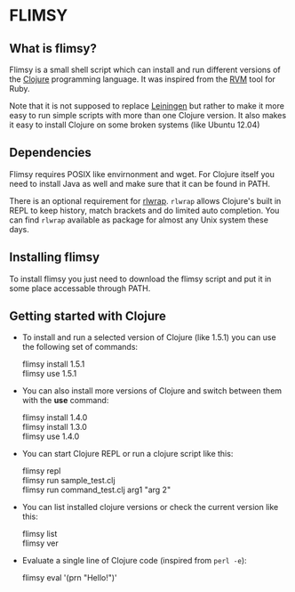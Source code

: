 **FLIMSY**
==========

**What is flimsy?**
-------------------

Flimsy is a small shell script which can install and run different versions of the [Clojure](http://clojure.org/) programming language.
It was inspired from the [RVM](https://rvm.io/) tool for Ruby.

Note that it is not supposed to replace [Leiningen](http://leiningen.org/)
but rather to make it more easy to run simple scripts with more than one Clojure version. It also makes it easy to install Clojure on some
broken systems (like Ubuntu 12.04)

**Dependencies**
----------------

Flimsy requires POSIX like envirnonment and wget. For Clojure itself you need to install Java as well and make sure that it can be found in PATH.

There is an optional requirement for [rlwrap](http://utopia.knoware.nl/~hlub/rlwrap/).
`rlwrap` allows Clojure's built in REPL to keep history, match brackets and do limited auto completion.
You can find `rlwrap` available as package for almost any Unix system these days.

**Installing flimsy**
---------------------

To install flimsy you just need to download the flimsy script and put it in some place accessable through PATH.

**Getting started with Clojure**
--------------------------------

- To install and run a selected version of Clojure (like 1.5.1) you can use the following set of commands:

    flimsy install 1.5.1  
    flimsy use 1.5.1  

- You can also install more versions of Clojure and switch between them with the **use** command:

    flimsy install 1.4.0  
    flimsy install 1.3.0  
    flimsy use 1.4.0  

- You can start Clojure REPL or run a clojure script like this:

    flimsy repl  
    flimsy run sample_test.clj  
    flimsy run command_test.clj arg1 "arg 2"  

- You can list installed clojure versions or check the current version like this:

    flimsy list  
    flimsy ver  

- Evaluate a single line of Clojure code (inspired from `perl -e`):

    flimsy eval '(prn "Hello!")'

